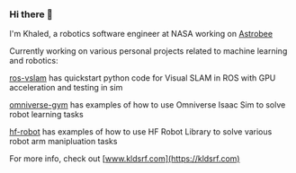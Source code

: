 ### Hi there 👋

I'm Khaled, a robotics software engineer at NASA working on [Astrobee](https://github.com/nasa/astrobee)

Currently working on various personal projects related to machine learning and robotics:

[ros-vslam](https://github.com/KhaledSharif/ros-vslam) has quickstart python code for Visual SLAM in ROS with  GPU acceleration and testing in sim

[omniverse-gym](https://github.com/KhaledSharif/omniverse-gym) has examples of how to use Omniverse Isaac Sim to solve robot learning tasks

[hf-robot](https://github.com/KhaledSharif/hf-robot) has examples of how to use HF Robot Library to solve various robot arm manipluation tasks

For more info, check out [www.kldsrf.com](https://kldsrf.com)
